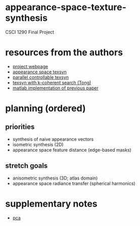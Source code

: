 # appearance-space-texture-synthesis
CSCI 1290 Final Project

# resources from the authors

- [project webpage](https://hhoppe.com/proj/apptexsyn/)
- [appearance space texsyn](https://hhoppe.com/apptexsyn.pdf)
- [parallel controllable texsyn](https://hhoppe.com/paratexsyn.pdf)
- [texsyn with k-coherent search (Tong)](https://www.microsoft.com/en-us/research/wp-content/uploads/2016/02/btfsynthesis.pdf)
- [matlab implementation of previous paper](https://github.com/mrmartin/parallel_texture_synthesis/tree/master)

# planning (ordered)

## priorities
- synthesis of naive appearance vectors
- isometric synthesis (2D)
- appearance space feature distance (edge-based masks)

## stretch goals
- anisometric synthesis (3D; atlas domain)
- appearance space radiance transfer (spherical harmonics)

# supplementary notes

  - [pca](https://www.sartorius.com/en/knowledge/science-snippets/what-is-principal-component-analysis-pca-and-how-it-is-used-507186#:~:text=Principal%20component%20analysis%2C%20or%20PCA,more%20easily%20visualized%20and%20analyzed.)
